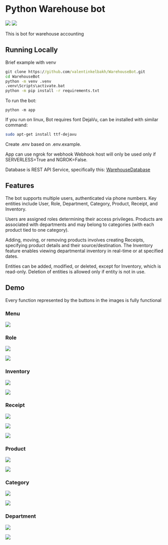 # Python Warehouse bot

![](https://img.shields.io/badge/python-v3.10-informational) ![](https://img.shields.io/badge/aiogram-v2.25.1-informational)


This is bot for warehouse accounting

## Running Locally

Brief example with venv
```cmd
git clone https://github.com/valentinkelbakh/WarehouseBot.git
cd WarehouseBot
python -m venv .venv
.venv\Scripts\activate.bat
python -m pip install -r requirements.txt
```
To run the bot:
```
python -m app
```

If you run on linux, Bot requires font DejaVu, can be installed with similar command:
```bash
sudo apt-get install ttf-dejavu
```

Create .env based on .env.example.

App can use ngrok for webhook
Webhook host will only be used only if SERVERLESS=True and NGROK=False.

Database is REST API Service, specifically this:
[WarehouseDatabase](https://github.com/valentinkelbakh/WarehouseDatabase "WarehouseDatabase")

## Features


The bot supports multiple users, authenticated via phone numbers. Key entities include User, Role, Department, Category, Product, Receipt, and Inventory.

Users are assigned roles determining their access privileges. Products are associated with departments and may belong to categories (with each product tied to one category).

Adding, moving, or removing products involves creating Receipts, specifying product details and their source/destination. The Inventory feature enables viewing departmental inventory in real-time or at specified dates.

Entities can be added, modified, or deleted, except for Inventory, which is read-only. Deletion of entities is allowed only if entity is not in use.

## Demo

Every function represented by the buttons in the images is fully functional

### Menu

![](../assets/menu.jpg)

### Role

![](../assets/role1.jpg) 

![](../assets/role2.jpg)

### Inventory

![](../assets/inventory1.jpg)

![](../assets/inventory2.jpg)

### Receipt

![](../assets/receipt1.jpg)

![](../assets/receipt2.jpg)

![](../assets/receipt3.jpg)

### Product

![](../assets/product1.jpg)

![](../assets/product2.jpg)

### Category

![](../assets/category1.jpg)

![](../assets/category2.jpg)

### Department

![](../assets/department1.jpg)

![](../assets/department2.jpg)